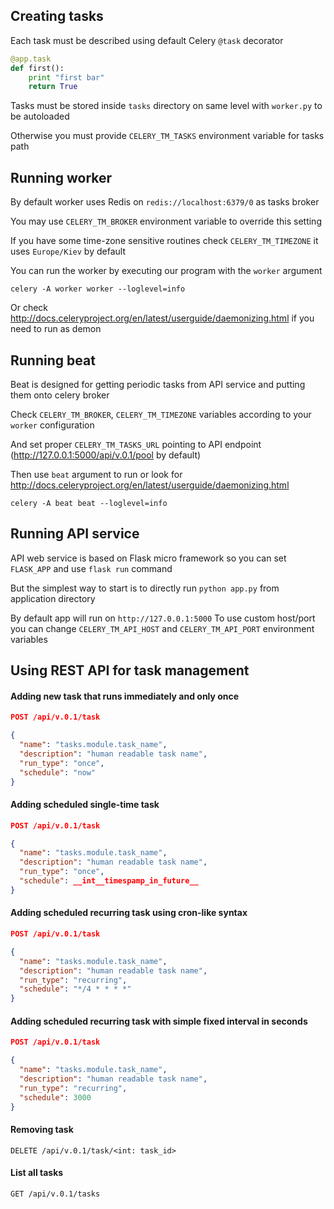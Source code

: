Creating tasks
--------------

Each task must be described using default Celery `@task` decorator

```python
@app.task
def first():
    print "first bar"
    return True
```

Tasks must be stored inside `tasks` directory on same level with `worker.py` to be autoloaded

Otherwise you must provide `CELERY_TM_TASKS` environment variable for tasks path

Running worker
--------------

By default worker uses Redis on `redis://localhost:6379/0` as tasks broker 

You may use `CELERY_TM_BROKER` environment variable to override this setting

If you have some time-zone sensitive routines check `CELERY_TM_TIMEZONE` it uses `Europe/Kiev` by default

You can run the worker by executing our program with the `worker` argument

`celery -A worker worker --loglevel=info`

Or check http://docs.celeryproject.org/en/latest/userguide/daemonizing.html if you need to run as demon 

Running beat
------------

Beat is designed for getting periodic tasks from API service and putting them onto celery broker

Check `CELERY_TM_BROKER`, `CELERY_TM_TIMEZONE` variables according to your `worker` configuration 

And set proper `CELERY_TM_TASKS_URL` pointing to API endpoint (http://127.0.0.1:5000/api/v.0.1/pool by default)

Then use `beat` argument to run or look for http://docs.celeryproject.org/en/latest/userguide/daemonizing.html

`celery -A beat beat --loglevel=info`

Running API service
-------------------

API web service is based on Flask micro framework so you can set `FLASK_APP` and use `flask run` command

But the simplest way to start is to directly run `python app.py` from application directory

By default app will run on `http://127.0.0.1:5000` 
To use custom host/port you can change `CELERY_TM_API_HOST` and `CELERY_TM_API_PORT` environment variables 

Using REST API for task management
----------------------------------
 
#### Adding new task that runs immediately and only once  
 
```json
POST /api/v.0.1/task

{
  "name": "tasks.module.task_name",
  "description": "human readable task name",
  "run_type": "once",
  "schedule": "now"
}
```

#### Adding scheduled single-time task

```json
POST /api/v.0.1/task

{
  "name": "tasks.module.task_name",
  "description": "human readable task name",
  "run_type": "once",
  "schedule": __int__timespamp_in_future__
}
```

#### Adding scheduled recurring task using cron-like syntax

```json
POST /api/v.0.1/task

{
  "name": "tasks.module.task_name",
  "description": "human readable task name",
  "run_type": "recurring",
  "schedule": "*/4 * * * *"
}
```

#### Adding scheduled recurring task with simple fixed interval in seconds

```json
POST /api/v.0.1/task

{
  "name": "tasks.module.task_name",
  "description": "human readable task name",
  "run_type": "recurring",
  "schedule": 3000
}
```

#### Removing task

```
DELETE /api/v.0.1/task/<int: task_id>
```

#### List all tasks

```
GET /api/v.0.1/tasks
```
